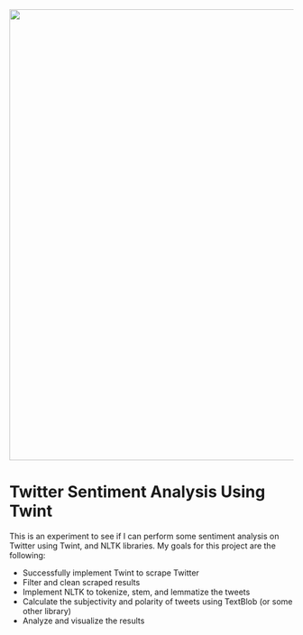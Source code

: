 <div>
  <img src = "https://cdn.analyticsvidhya.com/wp-content/uploads/2018/07/performing-twitter-sentiment-analysis1.jpg" width = "800px">
</div>

# Twitter Sentiment Analysis Using Twint

This is an experiment to see if I can perform some sentiment analysis on Twitter using Twint, and NLTK libraries. My goals for this project are the following:

* Successfully implement Twint to scrape Twitter
* Filter and clean scraped results
* Implement NLTK to tokenize, stem, and lemmatize the tweets
* Calculate the subjectivity and polarity of tweets using TextBlob (or some other library)
* Analyze and visualize the results
